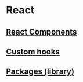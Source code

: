 # React

## [React Components](./playground/README.md)

## [Custom hooks](./playground/README.md)

## [Packages (library)](./packages/README.md)
